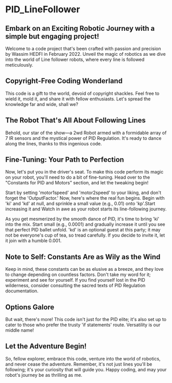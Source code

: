 # PID_LineFollower
## Embark on an Exciting Robotic Journey with a simple but engaging project!

Welcome to a code project that's been crafted with passion and precision by Wassim HEDFI in February 2022. Unveil the magic of robotics as we dive into the world of Line follower robots, where every line is followed meticulously.

## Copyright-Free Coding Wonderland

This code is a gift to the world, devoid of copyright shackles. Feel free to wield it, mold it, and share it with fellow enthusiasts. Let's spread the knowledge far and wide, shall we?

## The Robot That's All About Following Lines

Behold, our star of the show—a 2wd Robot armed with a formidable array of 7 IR sensors and the mystical power of PID Regulation. It's ready to dance along the lines, thanks to this ingenious code.

## Fine-Tuning: Your Path to Perfection

Now, let's put you in the driver's seat. To make this code perform its magic on your robot, you'll need to do a bit of fine-tuning. Head over to the "Constants for PID and Motors" section, and let the tweaking begin!

Start by setting 'motor1speed' and 'motor2speed' to your liking, and don't forget the 'OutputFactor.' Now, here's where the real fun begins. Begin with 'ki' and 'kd' at null, and sprinkle a small value (e.g., 0.01) onto 'kp'.Start increasing it and Watch in awe as your robot starts its line-following journey.

As you get mesmerized by the smooth dance of PID, it's time to bring 'ki' into the mix. Start small (e.g., 0.0001) and gradually increase it until you see that perfect PID ballet unfold. 'kd' is an optional guest at this party; it may not be everyone's cup of tea, so tread carefully. If you decide to invite it, let it join with a humble 0.001.

## Note to Self: Constants Are as Wily as the Wind

Keep in mind, these constants can be as elusive as a breeze, and they love to change depending on countless factors. Don't take my word for it; experiment and see for yourself. If you find yourself lost in the PID wilderness, consider consulting the sacred texts of PID Regulation documentation.

## Options Galore

But wait, there's more! This code isn't just for the PID elite; it's also set up to cater to those who prefer the trusty 'if statements' route. Versatility is our middle name!

## Let the Adventure Begin!

So, fellow explorer, embrace this code, venture into the world of robotics, and never cease the adventure. Remember, it's not just lines you'll be following; it's your curiosity that will guide you. Happy coding, and may your robot's journey be as thrilling as me.
